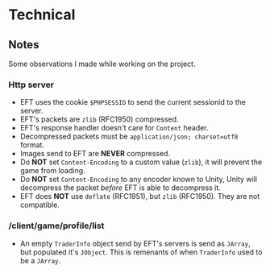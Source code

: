# Technical

## Notes

Some observations I made while working on the project.

### Http server

- EFT uses the cookie `$PHPSESSID` to send the current sessionid to the server.
- EFT's packets are `zlib` (RFC1950) compressed.
- EFT's response handler doesn't care for `Content` header.
- Decompressed packets must be `application/json; charset=utf8` format.
- Images send to EFT are **NEVER** compressed.
- Do **NOT** set `Content-Encoding` to a custom value (`zlib`), it will prevent
  the game from loading.
- Do **NOT** set `Content-Encoding` to any encoder known to Unity, Unity will
  decompress the packet _before_ EFT is able to decompress it.
- EFT does **NOT** use `deflate` (RFC1951), but `zlib` (RFC1950). They are not
  compatible.

### /client/game/profile/list

- An empty `TraderInfo` object send by EFT's servers is send as `JArray`, but
  populated it's `JObject`. This is remenants of when `TraderInfo` used to be
  a `JArray`.